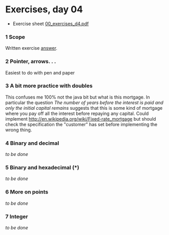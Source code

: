 Exercises, day 04
=================
* Exercise sheet [00_exercises_d4.pdf](00_exercises_d4.pdf) 


### 1 Scope
Written exercise [answer](E01_Scope.asciidoc).

### 2 Pointer, arrows. . .
Easiest to do with pen and paper

### 3 A bit more practice with doubles
This confuses me 100% not the java bit but what is this mortgage.
In particular the question 
*The number of years before the interest is paid and only the initial capital remains*
suggests that this is some kind of mortgage where you pay off all the interest before
repaying any capital. Could implement http://en.wikipedia.org/wiki/Fixed-rate_mortgage
but should check the specification the "customer" has set before implementing the wrong
thing.


### 4 Binary and decimal
*to be done*

### 5 Binary and hexadecimal (*)
*to be done*

### 6 More on points
*to be done*

### 7 Integer
*to be done*

